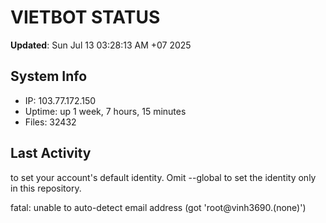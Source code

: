# VIETBOT STATUS
**Updated**: Sun Jul 13 03:28:13 AM +07 2025

## System Info
- IP: 103.77.172.150
- Uptime: up 1 week, 7 hours, 15 minutes
- Files: 32432

## Last Activity

to set your account's default identity.
Omit --global to set the identity only in this repository.

fatal: unable to auto-detect email address (got 'root@vinh3690.(none)')
